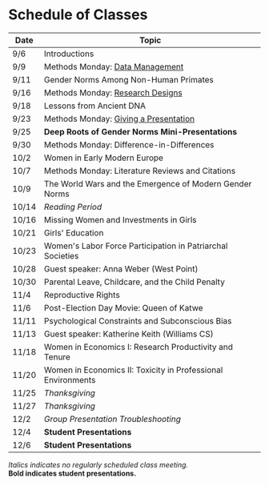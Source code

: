 # Schedule of Classes


|  Date  |  Topic  |
| ------------ | ------- |
| 9/6 | Introductions |
| 9/9 | Methods Monday:  [Data Management](ECON-460-MM1-handout.pdf) |
| 9/11 | Gender Norms Among Non-Human Primates |
| 9/16 | Methods Monday:  [Research Designs](ECON460-MM2-2024-09-15.pdf) |
| 9/18 | Lessons from Ancient DNA |
| 9/23 | Methods Monday:  [Giving a Presentation](ECON460-MM3.pdf) |
| 9/25 | **Deep Roots of Gender Norms Mini-Presentations** |
| 9/30 | Methods Monday:  Difference-in-Differences |
| 10/2 | Women in Early Modern Europe | 
| 10/7 | Methods Monday:  Literature Reviews and Citations |
| 10/9 | The World Wars and the Emergence of Modern Gender Norms  |
| 10/14 | _Reading Period_ |
| 10/16 | Missing Women and Investments in Girls |
| 10/21 | Girls' Education |
| 10/23 | Women's Labor Force Participation in Patriarchal Societies |
| 10/28 | Guest speaker:  Anna Weber (West Point) |
| 10/30 | Parental Leave, Childcare, and the Child Penalty |
| 11/4 | Reproductive Rights |
| 11/6 | Post-Election Day Movie:  Queen of Katwe |
| 11/11 | Psychological Constraints and Subconscious Bias  |
| 11/13 | Guest speaker:  Katherine Keith (Williams CS) |
| 11/18 | Women in Economics I: Research Productivity and Tenure  |
| 11/20 | Women in Economics II: Toxicity in Professional Environments  |
| 11/25 | _Thanksgiving_ |
| 11/27 | _Thanksgiving_ |
| 12/2 | _Group Presentation Troubleshooting_ |
| 12/4 | **Student Presentations** |
| 12/6 | **Student Presentations** |

_Italics indicates no regularly scheduled class meeting._  
**Bold indicates student presentations.**
